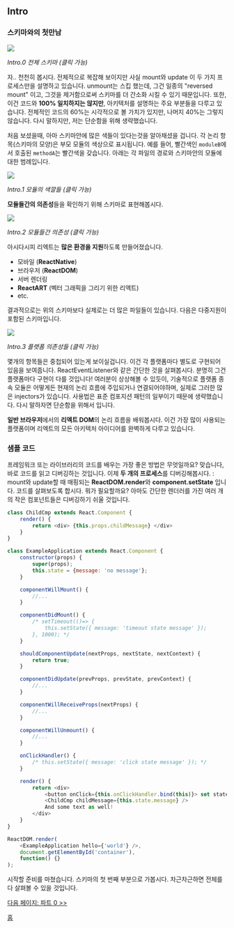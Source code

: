 ## Intro

### 스키마와의 첫만남


[![](https://twisger.github.io/Under-the-hood-ReactJS/stack/images/intro/all-page-stack-reconciler-25-scale.jpg)](../images/intro/all-page-stack-reconciler.svg)

<em>Intro.0 전체 스키마 (클릭 가능)</em>

자.. 천천히 봅시다. 전체적으로 복잡해 보이지만 사실 mount와 update 이 두 가지 프로세스만을 설명하고 있습니다. unmount는 스킵 했는데, 그건 일종의 "reversed mount" 이고, 그것을 제거함으로써 스키마를 더 간소화 시킬 수 있기 때문입니다. 또한, 이건 코드와 **100% 일치하지는 않지만**, 아키텍처를 설명하는 주요 부분들을 다루고 있습니다. 전체적인 코드의 60%는 시각적으로 볼 가치가 있지만, 나머지 40%는 그렇지 않습니다. 다시 말하지만, 저는 단순함을 위해 생략했습니다.

처음 보셨을때, 아마 스키마안에 많은 색들이 있다는것을 알아채셨을 겁니다. 각 논리 항목(스키마의 모양)은 부모 모듈의 색상으로 표시됩니다. 예를 들어, 빨간색인 `moduleB`에서 호출된 `methodA`는 빨간색을 갖습니다. 아래는 각 파일의 경로와 스키마안의 모듈에 대한 범례입니다.

[![](https://twisger.github.io/Under-the-hood-ReactJS/stack/images/intro/modules-src-path.svg)](https://twisger.github.io/Under-the-hood-ReactJS/stack/images/intro/modules-src-path.svg)

<em>Intro.1 모듈의 색깔들 (클릭 가능)</em>

**모듈들간의 의존성**들을 확인하기 위해 스키마로 표현해봅시다.

[![](https://twisger.github.io/Under-the-hood-ReactJS/stack/images/intro/files-scheme.svg)](https://twisger.github.io/Under-the-hood-ReactJS/stack/images/intro/files-scheme.svg)

<em>Intro.2 모듈들간 의존성 (클릭 가능)</em>

아시다시피 리엑트는 **많은 환경을 지원**하도록 만들어졌습니다.
- 모바일 (**ReactNative**)
- 브라우저 (**ReactDOM**)
- 서버 렌더링
- **ReactART** (벡터 그래픽을 그리기 위한 리엑트)
- etc.

결과적으로는 위의 스키마보다 실제로는 더 많은 파일들이 있습니다. 다음은 다중지원이 포함된 스키마입니다.

[![](https://twisger.github.io/Under-the-hood-ReactJS/stack/images/intro/modules-per-platform-scheme.svg)](https://twisger.github.io/Under-the-hood-ReactJS/stack/images/intro/modules-per-platform-scheme.svg)

<em>Intro.3 플랫폼 의존성들 (클릭 가능)</em>

몇개의 항목들은 중첩되어 있는게 보이실겁니다. 이건 각 플랫폼마다 별도로 구현되어 있음을 보여줍니다. ReactEventListener와 같은 간단한 것을 살펴봅시다. 분명히 그건 플랫폼마다 구현이 다를 것입니다! 여러분이 상상해볼 수 있듯이, 기술적으로 플랫폼 종속 모듈은 어떻게든 현재의 논리 흐름에 주입되거나 연결되어야하며, 실제로 그러한 많은 injectors가 있습니다. 사용법은 표준 컴포지션 패턴의 일부이기 때문에 생략했습니다. 다시 말하자면 단순함을 위해서 입니다.

**일반 브라우저**에서의 **리엑트 DOM**의 논리 흐름을 배워봅시다. 이건 가장 많이 사용되는 플랫폼이며 리엑트의 모든 아키텍처 아이디어를 완벽하게 다루고 있습니다.


### 샘플 코드

프레임워크 또는 라이브러리의 코드를 배우는 가장 좋은 방법은 무엇일까요? 맞습니다, 바로 코드를 읽고 디버깅하는 것입니다. 이제 **두 개의 프로세스**를 디버깅해봅시다. : mount와 update할 때 매핑되는 **ReactDOM.render**와 **component.setState** 입니다. 코드를 살펴보도록 합시다. 뭐가 필요할까요? 아마도 간단한 렌더러를 가진 여러 개의 작은 컴포넌트들은 디버깅하기 쉬울 것입니다.

```javascript
class ChildCmp extends React.Component {
    render() {
        return <div> {this.props.childMessage} </div>
    }
}

class ExampleApplication extends React.Component {
    constructor(props) {
        super(props);
        this.state = {message: 'no message'};
    }

    componentWillMount() {
        //...
    }

    componentDidMount() {
        /* setTimeout(()=> {
            this.setState({ message: 'timeout state message' });
        }, 1000); */
    }

    shouldComponentUpdate(nextProps, nextState, nextContext) {
        return true;
    }

    componentDidUpdate(prevProps, prevState, prevContext) {
        //...
    }

    componentWillReceiveProps(nextProps) {
        //...
    }

    componentWillUnmount() {
        //...
    }

    onClickHandler() {
        /* this.setState({ message: 'click state message' }); */
    }

    render() {
        return <div>
            <button onClick={this.onClickHandler.bind(this)}> set state button </button>
            <ChildCmp childMessage={this.state.message} />
            And some text as well!
        </div>
    }
}

ReactDOM.render(
    <ExampleApplication hello={'world'} />,
    document.getElementById('container'),
    function() {}
);
```

시작할 준비를 마쳤습니다. 스키마의 첫 번째 부분으로 가봅시다. 차근차근하면 전체를 다 살펴볼 수 있을 것입니다. 

[다음 페이지: 파트 0 >>](./Part-0.md)


[홈](./README.md)